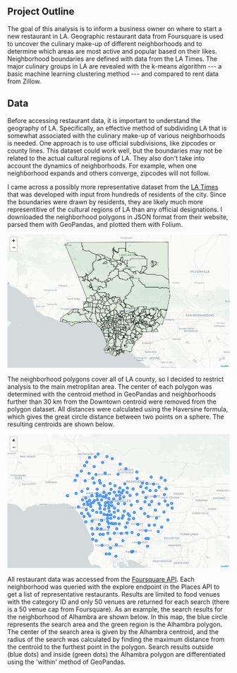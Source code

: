 ## Project Outline

The goal of this analysis is to inform a business owner on where to start a new restaurant in LA. Geographic restaurant data from Foursquare is used to uncover the culinary make-up of different neighborhoods and to determine which areas are most active and popular based on their likes. Neighborhood boundaries are defined with data from the LA Times. The major culinary groups in LA are revealed with the k-means algorithm --- a basic machine learning clustering method --- and compared to rent data from Zillow. 

## Data

Before accessing restaurant data, it is important to understand the geography of LA. Specifically, an effective method of subdividing LA that is somewhat associated with the culinary make-up of various neighborhoods is needed. One approach is to use official subdivisions, like zipcodes or county lines. This dataset could work well, but the boundaries may not be related to the actual cultural regions of LA. They also don't take into account the dynamics of neighborhoods. For example, when one neighborhood expands and others converge, zipcodes will not follow. 

I came across a possibly more representative dataset from the [LA Times](http://maps.latimes.com/neighborhoods/) that was developed with input from hundreds of residents of the city. Since the boundaries were drawn by residents, they are likely much more representitive of the cultural regions of LA than any official designations. I downloaded the neighborhood polygons in JSON format from their website, parsed them with GeoPandas, and plotted them with Folium.

![LA_times](https://github.com/iafinn/LA-culinary-clusters/blob/master/reports/figures/LA_neighborhoods.png)

The neighborhood polygons cover all of LA county, so I decided to restrict analysis to the main metroplitan area. The center of each polygon was determined with the centroid method in GeoPandas and neighborhoods further than 30 km from the Downtown centroid were removed from the polygon dataset. All distances were calculated using the Haversine formula, which gives the great circle distance between two points on a sphere. The resulting centroids are shown below.

![centroids](https://github.com/iafinn/LA-culinary-clusters/blob/master/reports/figures/centroids.png)

All restaurant data was accessed from the [Foursquare API](https://developer.foursquare.com/). Each neighborhood was queried with the explore endpoint in the Places API to get a list of representative restaurants. Results are limited to food venues with the category ID and only 50 venues are returned for each search (there is a 50 venue cap from Foursquare). As an example, the search results for the neighborhood of Alhambra are shown below. In this map, the blue circle represents the search area and the green region is the Alhambra polygon. The center of the search area is given by the Alhambra centroid, and the radius of the search was calculated by finding the maximum distance from the centroid to the furthest point in the polygon. Search results outside (blue dots) and inside (green dots) the Alhambra polygon are differentiated using the 'within' method of GeoPandas.
